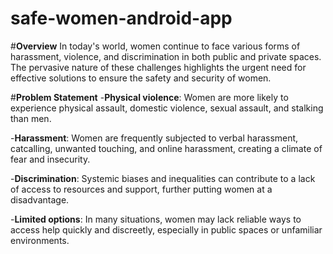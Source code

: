 ﻿# safe-women-android-app
 
#**Overview**
In today's world, women continue to face various forms of harassment, violence, and discrimination in both public and private spaces. The pervasive nature of these challenges highlights the urgent need for effective solutions to ensure the safety and security of women.

#**Problem Statement**
-**Physical violence**: Women are more likely to experience physical assault, domestic violence, sexual assault, and stalking than men.

-**Harassment**: Women are frequently subjected to verbal harassment, catcalling, unwanted touching, and online harassment, creating a climate of fear and insecurity.

-**Discrimination**: Systemic biases and inequalities can contribute to a lack of access to resources and support, further putting women at a disadvantage.

-**Limited options**: In many situations, women may lack reliable ways to access help quickly and discreetly, especially in public spaces or unfamiliar environments.
